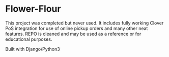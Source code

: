 # Flower-Flour
This project was completed but never used. It includes fully working Clover PoS integration for use of online pickup orders and many other neat features. REPO is cleaned and may be used as a reference or for educational purposes. 

Built with Django/Python3
